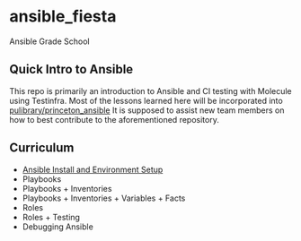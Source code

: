 # ansible_fiesta
Ansible Grade School

## Quick Intro to Ansible

This repo is primarily an introduction to Ansible and CI testing with Molecule
using Testinfra. Most of the lessons learned here will be incorporated into
[pulibrary/princeton_ansible](https://github.com/pulibrary/princeton_ansible) It
is supposed to assist new team members on how to best contribute to the
aforementioned repository.

## Curriculum

* [Ansible Install and Environment Setup](fiesta_lesson_0.md)
* Playbooks
* Playbooks + Inventories
* Playbooks + Inventories + Variables + Facts
* Roles
* Roles + Testing
* Debugging Ansible
